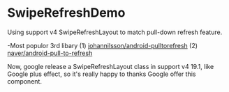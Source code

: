 SwipeRefreshDemo
================

Using support v4 SwipeRefreshLayout to match pull-down refresh feature.


-Most populor 3rd libary
(1) [johannilsson/android-pulltorefresh](https://github.com/johannilsson/android-pulltorefresh)
(2) [naver/android-pull-to-refresh](https://github.com/naver/android-pull-to-refresh)

Now, google release a SwipeRefreshLayout class in support v4 19.1, like Google plus effect, so it's really happy 
to thanks Google offer this component. 
